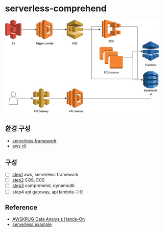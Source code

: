 # serverless-comprehend

![outline](./etc/images/outline.jpg)

## 환경 구성

- [serverless framework](./etc/serverless.md)
- [aws cli](./etc/aws-cli.md)

## 구성

- [ ] [step1](./step1.md) aws, serverless framework
- [ ] [step2](./step2.md) SQS, ECS
- [ ] [step3](./step3.md) comprehend, dynamodb
- [ ] step4 api gateway, api lambda 구성

## Reference

- [AWSKRUG Data Analysis Hands-On](https://github.com/datamaker/lambda-refarch-imagerecognition/tree/master/Workshop-Korean)
- [serverless example](https://github.com/serverless/examples)
